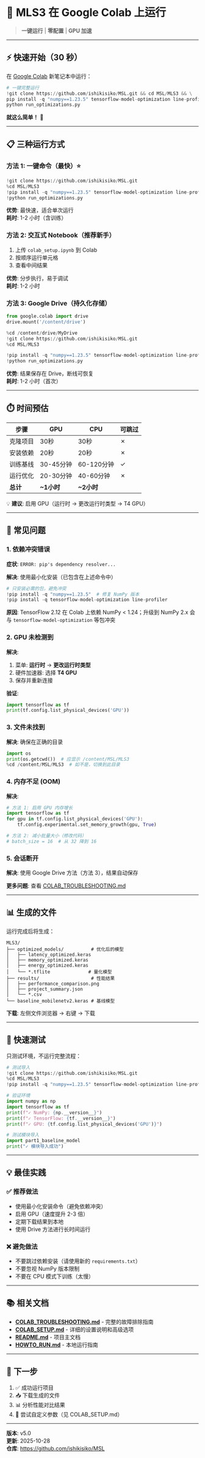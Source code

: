 # 🚀 MLS3 在 Google Colab 上运行

> **一键运行** | **零配置** | **GPU 加速**

---

## ⚡ 快速开始（30 秒）

在 [Google Colab](https://colab.research.google.com) 新笔记本中运行：

```python
# 一键完整运行
!git clone https://github.com/ishikisiko/MSL.git && cd MSL/MLS3 && \
pip install -q "numpy==1.23.5" tensorflow-model-optimization line-profiler && \
python run_optimizations.py
```

**就这么简单！** 🎉

---

## 📋 三种运行方式

### 方法 1: 一键命令（最快）⭐

```python
!git clone https://github.com/ishikisiko/MSL.git
%cd MSL/MLS3
!pip install -q "numpy==1.23.5" tensorflow-model-optimization line-profiler
!python run_optimizations.py
```

**优势**: 最快速，适合单次运行  
**耗时**: 1-2 小时（含训练）

### 方法 2: 交互式 Notebook（推荐新手）

1. 上传 `colab_setup.ipynb` 到 Colab
2. 按顺序运行单元格
3. 查看中间结果

**优势**: 分步执行，易于调试  
**耗时**: 1-2 小时

### 方法 3: Google Drive（持久化存储）

```python
from google.colab import drive
drive.mount('/content/drive')

%cd /content/drive/MyDrive
!git clone https://github.com/ishikisiko/MSL.git
%cd MSL/MLS3

!pip install -q "numpy==1.23.5" tensorflow-model-optimization line-profiler
!python run_optimizations.py
```

**优势**: 结果保存在 Drive，断线可恢复  
**耗时**: 1-2 小时（首次）

---

## ⏱️ 时间预估

| 步骤 | GPU | CPU | 可跳过 |
|------|-----|-----|--------|
| 克隆项目 | 30秒 | 30秒 | ✗ |
| 安装依赖 | 20秒 | 20秒 | ✗ |
| 训练基线 | 30-45分钟 | 60-120分钟 | ✓ |
| 运行优化 | 20-30分钟 | 40-60分钟 | ✗ |
| **总计** | **~1小时** | **~2小时** | |

💡 **建议**: 启用 GPU（运行时 → 更改运行时类型 → T4 GPU）

---

## 🔧 常见问题

### 1. 依赖冲突错误

**症状**: `ERROR: pip's dependency resolver...`

**解决**: 使用最小化安装（已包含在上述命令中）

```python
# 只安装必需的包，避免冲突
!pip install -q "numpy==1.23.5"  # 修复 NumPy 版本
!pip install -q tensorflow-model-optimization line-profiler
```

**原因**: TensorFlow 2.12 在 Colab 上依赖 NumPy < 1.24；升级到 NumPy 2.x 会与 `tensorflow-model-optimization` 等包冲突

### 2. GPU 未检测到

**解决**: 
1. 菜单: **运行时** → **更改运行时类型**
2. 硬件加速器: 选择 **T4 GPU**
3. 保存并重新连接

**验证**:
```python
import tensorflow as tf
print(tf.config.list_physical_devices('GPU'))
```

### 3. 文件未找到

**解决**: 确保在正确的目录
```python
import os
print(os.getcwd())  # 应显示 /content/MSL/MLS3
%cd /content/MSL/MLS3  # 如不是，切换到此目录
```

### 4. 内存不足 (OOM)

**解决**: 
```python
# 方法 1: 启用 GPU 内存增长
import tensorflow as tf
for gpu in tf.config.list_physical_devices('GPU'):
    tf.config.experimental.set_memory_growth(gpu, True)

# 方法 2: 减小批量大小（修改代码）
# batch_size = 16  # 从 32 降到 16
```

### 5. 会话断开

**解决**: 使用 Google Drive 方法（方法 3），结果自动保存

**更多问题**: 查看 [COLAB_TROUBLESHOOTING.md](COLAB_TROUBLESHOOTING.md)

---

## 📊 生成的文件

运行完成后将生成：

```
MLS3/
├── optimized_models/          # 优化后的模型
│   ├── latency_optimized.keras
│   ├── memory_optimized.keras
│   ├── energy_optimized.keras
│   └── *.tflite              # 量化模型
├── results/                   # 性能结果
│   ├── performance_comparison.png
│   ├── project_summary.json
│   └── *.csv
└── baseline_mobilenetv2.keras # 基线模型
```

**下载**: 左侧文件浏览器 → 右键 → 下载

---

## 🧪 快速测试

只测试环境，不运行完整流程：

```python
# 测试导入
!git clone https://github.com/ishikisiko/MSL.git
%cd MSL/MLS3
!pip install -q "numpy==1.23.5" tensorflow-model-optimization line-profiler

# 验证环境
import numpy as np
import tensorflow as tf
print(f"✓ NumPy: {np.__version__}")
print(f"✓ TensorFlow: {tf.__version__}")
print(f"✓ GPU: {tf.config.list_physical_devices('GPU')}")

# 测试模块导入
import part1_baseline_model
print("✓ 模块导入成功")
```

---

## 💡 最佳实践

### ✅ 推荐做法
- 使用最小化安装命令（避免依赖冲突）
- 启用 GPU（速度提升 2-3 倍）
- 定期下载结果到本地
- 使用 Drive 方法进行长时间运行

### ❌ 避免做法
- 不要跳过依赖安装（请使用新的 `requirements.txt`）
- 不要忽视 NumPy 版本限制
- 不要在 CPU 模式下训练（太慢）

---

## 📚 相关文档

- **[COLAB_TROUBLESHOOTING.md](COLAB_TROUBLESHOOTING.md)** - 完整的故障排除指南
- **[COLAB_SETUP.md](COLAB_SETUP.md)** - 详细的设置说明和高级选项
- **[README.md](README.md)** - 项目主文档
- **[HOWTO_RUN.md](HOWTO_RUN.md)** - 本地运行指南

---

## 🎯 下一步

1. ✅ 成功运行项目
2. 📥 下载生成的文件
3. 📊 分析性能对比结果
4. 🚀 尝试自定义参数（见 COLAB_SETUP.md）

---

**版本**: v5.0  
**更新**: 2025-10-28  
**仓库**: https://github.com/ishikisiko/MSL
